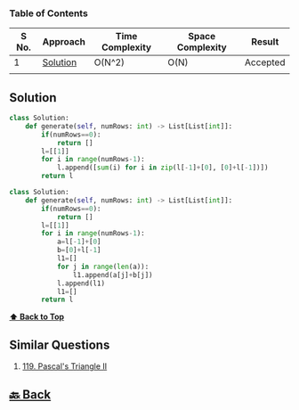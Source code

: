### Table of Contents

| S No. | Approach              | Time Complexity | Space Complexity | Result   |
| ----- | --------------------- | --------------- | ---------------- | -------- |
| 1     | [Solution](#Solution) | O(N^2)          | O(N)             | Accepted |
|       |

### <h2>Solution</h2>

```py
class Solution:
    def generate(self, numRows: int) -> List[List[int]]:
        if(numRows==0):
            return []
        l=[[1]]
        for i in range(numRows-1):
            l.append([sum(i) for i in zip(l[-1]+[0], [0]+l[-1])])
        return l
```
```py
class Solution:
    def generate(self, numRows: int) -> List[List[int]]:
        if(numRows==0):
            return []
        l=[[1]]
        for i in range(numRows-1):
            a=l[-1]+[0]
            b=[0]+l[-1]
            l1=[]
            for j in range(len(a)):
                l1.append(a[j]+b[j])
            l.append(l1)
            l1=[]
        return l
```

**[⬆ Back to Top](#table-of-contents)**

<h2>Similar Questions</h2>

1. <a href="https://leetcode.com/problems/pascals-triangle-ii/submissions/1076612080/">119. Pascal's Triangle II</a>

<h2><a href="https://github.com/sanjay9616/Striver-180/blob/master/README.md"> 🔙 Back</a></h2>
